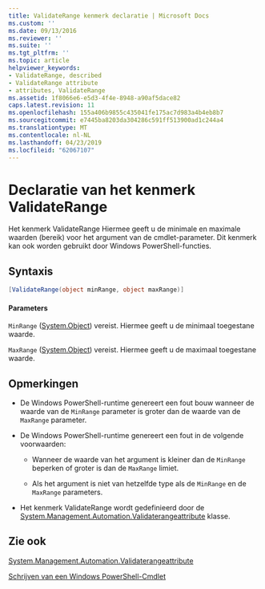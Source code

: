 ```yaml
---
title: ValidateRange kenmerk declaratie | Microsoft Docs
ms.custom: ''
ms.date: 09/13/2016
ms.reviewer: ''
ms.suite: ''
ms.tgt_pltfrm: ''
ms.topic: article
helpviewer_keywords:
- ValidateRange, described
- ValidateRange attribute
- attributes, ValidateRange
ms.assetid: 1f8066e6-e5d3-4f4e-8948-a90af5dace82
caps.latest.revision: 11
ms.openlocfilehash: 155a406b9855c435041fe175ac7d983a4b4eb8b7
ms.sourcegitcommit: e7445ba8203da304286c591ff513900ad1c244a4
ms.translationtype: MT
ms.contentlocale: nl-NL
ms.lasthandoff: 04/23/2019
ms.locfileid: "62067107"
---
```

# <a name="validaterange-attribute-declaration"></a>Declaratie van het kenmerk ValidateRange

Het kenmerk ValidateRange Hiermee geeft u de minimale en maximale waarden (bereik) voor het argument van de cmdlet-parameter. Dit kenmerk kan ook worden gebruikt door Windows PowerShell-functies.

## <a name="syntax"></a>Syntaxis

```csharp
[ValidateRange(object minRange, object maxRange)]
```

#### <a name="parameters"></a>Parameters

`MinRange` ([System.Object](/dotnet/api/system.object)) vereist. Hiermee geeft u de minimaal toegestane waarde.

`MaxRange` ([System.Object](/dotnet/api/system.object)) vereist. Hiermee geeft u de maximaal toegestane waarde.

## <a name="remarks"></a>Opmerkingen

- De Windows PowerShell-runtime genereert een fout bouw wanneer de waarde van de `MinRange` parameter is groter dan de waarde van de `MaxRange` parameter.

- De Windows PowerShell-runtime genereert een fout in de volgende voorwaarden:

    - Wanneer de waarde van het argument is kleiner dan de `MinRange` beperken of groter is dan de `MaxRange` limiet.

    - Als het argument is niet van hetzelfde type als de `MinRange` en de `MaxRange` parameters.

- Het kenmerk ValidateRange wordt gedefinieerd door de [System.Management.Automation.Validaterangeattribute](/dotnet/api/System.Management.Automation.ValidateRangeAttribute) klasse.

## <a name="see-also"></a>Zie ook

[System.Management.Automation.Validaterangeattribute](/dotnet/api/System.Management.Automation.ValidateRangeAttribute)

[Schrijven van een Windows PowerShell-Cmdlet](./writing-a-windows-powershell-cmdlet.md)
